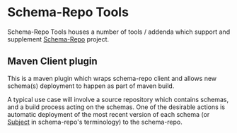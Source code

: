 Schema-Repo Tools
===

Schema-Repo Tools houses a number of tools / addenda which support and supplement [Schema-Repo](http://schema-repo.org) project.

## Maven Client plugin

This is a maven plugin which wraps schema-repo client and allows new schema(s) deployment to happen as part of maven build.

A typical use case will involve a source repository which contains schemas, and a build process acting on the schemas. One of the desirable actions is automatic deployment of the most recent version of each schema (or [Subject](https://github.com/schema-repo/schema-repo/blob/master/common/src/main/java/org/schemarepo/Subject.java) in schema-repo's terminology) to the schema-repo.